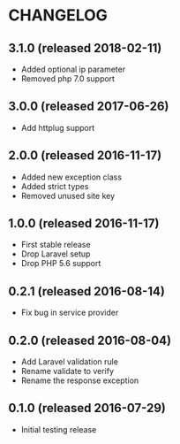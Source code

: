 # CHANGELOG

## 3.1.0 (released 2018-02-11)

- Added optional ip parameter
- Removed php 7.0 support

## 3.0.0 (released 2017-06-26)

- Add httplug support

## 2.0.0 (released 2016-11-17)

- Added new exception class
- Added strict types
- Removed unused site key

## 1.0.0 (released 2016-11-17)

- First stable release
- Drop Laravel setup
- Drop PHP 5.6 support

## 0.2.1 (released 2016-08-14)

- Fix bug in service provider

## 0.2.0 (released 2016-08-04)

- Add Laravel validation rule
- Rename validate to verify
- Rename the response exception

## 0.1.0 (released 2016-07-29)

- Initial testing release
